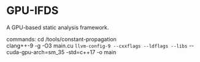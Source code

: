 # GPU-IFDS
A GPU-based static analysis framework.

commands: 
cd /tools/constant-propagation <br>
clang++-9 -g -O3 main.cu `llvm-config-9 --cxxflags --ldflags --libs` --cuda-gpu-arch=sm_35 -std=c++17 -o main